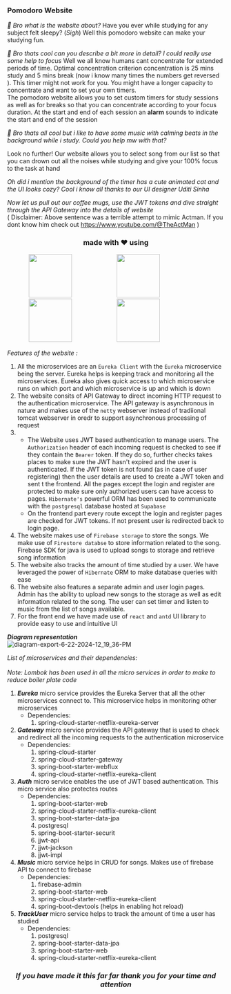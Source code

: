 ### Pomodoro Website

*💭 Bro what is the website about?*
Have you ever while studying for any subject felt sleepy? (*Sigh*) Well this pomodoro website can make your studying fun. 

*💭 Bro thats cool can you describe a bit more in detail? I could really use some help to focus*
Well we all know humans cant concentrate for extended periods of time. Optimal concentration criterion concentration is 25 mins study and 5 mins break (now i know many times the numbers get reversed ).
This timer might not work for you. You might have a longer capacity to concentrate and want to set your own timers. <br>
The pomodoro website allows you to set custom timers for study sessions as well as for breaks so that you can concentrate according to your focus duration. At the start and end of each
session an **alarm** sounds to indicate the start and end of the session

*💭 Bro thats all cool but i like to have some music with calming beats in the background while i study. Could you help mw with that?*

Look no further! Our website allows you to select song from our list so that you can drown out all the noises while studying and give your 100% focus to the task at hand

*Oh did i mention the background of the timer has a cute animated cat and the UI looks cozy? Cool i know all thanks to our UI designer Uditi Sinha*

*Now let us pull out our coffee mugs, use the JWT tokens and dive straight through the API Gateway into the details of website* <br>
( Disclaimer: Above sentence was a terrible attempt to mimic Actman. If you dont know him check out https://www.youtube.com/@TheActMan )

### <p align="center"><strong>made with ❤️ using</strong> </p>
<p align="center">
  <img width=100px height=100px style="margin-right:100px" src="https://github.com/NarutoUchiha39/PomodoroWebsite/assets/104666748/8c048e43-f869-4065-8cf0-0a590e6a5607">
  <img width=100px height=100px style="margin-right:100px" src="https://github.com/NarutoUchiha39/PomodoroWebsite/assets/104666748/c1815f36-6baa-4410-91d6-b83aa19faadc">
  <img style="width:100px;height:100px;margin-right:100px" src="https://github.com/NarutoUchiha39/PomodoroWebsite/assets/104666748/bfc5b78b-6d38-48cf-860f-b91f48c2a888">
  <img style="width:100px;height:100px;margin-right:100px" src="https://github.com/NarutoUchiha39/PomodoroWebsite/assets/104666748/3dd9e1c6-0734-42d1-96f9-2aaa791b919e">

</p>

*Features of the website :*
1. All the microservices are an ```Eureka Client``` with the ```Eureka``` microservice being the server. Eureka helps is keeping track and monitoring all the microservices. Eureka also gives quick access to which microservice runs on which port and which microservice is up and which is down 
2. The website consits of API Gateway to direct incoming HTTP request to the authentication microservice. The API gateway is asynchronous in nature and makes use of the ```netty``` webserver instead of tradiional tomcat webserver in oredr to support asynchronous processing of request
3. * The Website uses JWT based authentication to manage users. The ```Authorization``` header of each incoming request is checked to see if they contain the ```Bearer``` token. If they do so, further checks takes places to make sure the JWT hasn't expired and the user is authenticated. If the JWT token is not found (as in case of user registering) then the user details are used to create a JWT token and sent t the frontend. All the pages except the login and register are protected to make sure only authorized users can have access to pages. ```Hibernate's``` powerful ORM has been used to communicate with the ```postgresql``` database hosted at ```Supabase```
   * On the frontend part every route except the login and register pages are checked for JWT tokens. If not present user is redirected back to login page.
4. The website makes use of ```Firebase storage``` to store the songs. We make use of ```Firestore databse``` to store information related to the song. Firebase SDK for java is used to upload songs to storage and retrieve song information
5. The website also tracks the amount of time studied by a user. We have leveraged the power of ```Hibernate``` ORM to make database queries with ease
6. The website also features a separate admin and user login pages. Admin has the ability to upload new songs to the storage as well as edit information related to the song. The user can set timer and listen to music from the list of songs available.
7. For the front end we have made use of ```react``` and ```antd``` UI library to provide easy to use and intuitive UI

***Diagram representation***
<br>
![diagram-export-6-22-2024-12_19_36-PM](https://github.com/NarutoUchiha39/PomodoroWebsite/assets/104666748/9451df35-d19a-4b23-9046-82aca1ebfe6c)


*List of microservices and their dependencies:*<br><br>
*Note: Lombok has been used in all the micro services in order to make to  reduce boiler plate code*
1. ***Eureka*** micro service provides the Eureka Server that all the other microservices connect to. This microservice helps in monitoring other microservices
   * Dependencies:
     1. spring-cloud-starter-netflix-eureka-server
2. ***Gateway*** micro service provides the API gateway that is used to check and redirect all the incoming requests to the authentication microservice
    * Dependencies:
      1. spring-cloud-starter
      2. spring-cloud-starter-gateway
      3. spring-boot-starter-webflux
      4. spring-cloud-starter-netflix-eureka-client
3. ***Auth*** micro service enables the use of JWT based authentication. This micro service also protectes routes
    * Dependencies:
      1. spring-boot-starter-web
      2. spring-cloud-starter-netflix-eureka-client
      3. spring-boot-starter-data-jpa
      4. postgresql
      5. spring-boot-starter-securit
      6. jjwt-api
      7. jjwt-jackson
      8. jjwt-impl
4. ***Music*** micro service helps in CRUD for songs. Makes use of firebase API to connect to firebase
    * Dependencies:
      1. firebase-admin
      2. spring-boot-starter-web
      3. spring-cloud-starter-netflix-eureka-client
      4. spring-boot-devtools (helps in enabling hot reload)
5. ***TrackUser*** micro service helps to track the amount of time a user has studied
    * Dependencies:
      1. postgresql
      2. spring-boot-starter-data-jpa
      3. spring-boot-starter-web
      4. spring-cloud-starter-netflix-eureka-client

 ### *<p align="center">If you have made it this far far thank you for your time and attention</p>*
  
